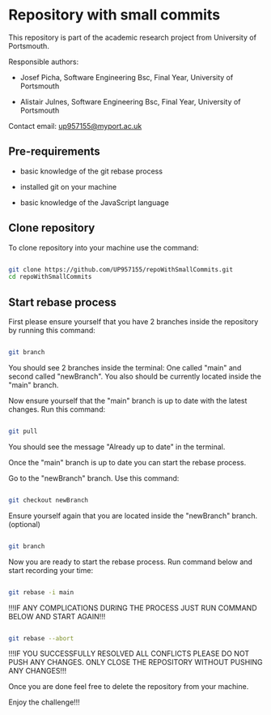 # Repository with small commits

This repository is part of the academic research project from University of Portsmouth.

Responsible authors: 

- Josef Picha, Software Engineering Bsc, Final Year, University of Portsmouth

- Alistair Julnes, Software Engineering Bsc, Final Year, University of Portsmouth

Contact email: up957155@myport.ac.uk

## Pre-requirements

- basic knowledge of the git rebase process

- installed git on your machine

- basic knowledge of the JavaScript language

## Clone repository

To clone repository into your machine use the command:

```bash

git clone https://github.com/UP957155/repoWithSmallCommits.git
cd repoWithSmallCommits

```

## Start rebase process

First please ensure yourself that you have 2 branches inside the repository by running this command:

```bash

git branch

```

You should see 2 branches inside the terminal: One called "main" and second called "newBranch". You also should be currently located inside the "main" branch.

Now ensure yourself that the "main" branch is up to date with the latest changes. Run this command:

```bash

git pull

```

You should see the message "Already up to date" in the terminal.

Once the "main" branch is up to date you can start the rebase process.

Go to the "newBranch" branch. Use this command:

```bash

git checkout newBranch

```

Ensure yourself again that you are located inside the "newBranch" branch. (optional)

```bash

git branch

```

Now you are ready to start the rebase process. Run command below and start recording your time:

```bash

git rebase -i main

```

!!!IF ANY COMPLICATIONS DURING THE PROCESS JUST RUN COMMAND BELOW AND START AGAIN!!!

```bash

git rebase --abort

```

!!!IF YOU SUCCESSFULLY RESOLVED ALL CONFLICTS PLEASE DO NOT PUSH ANY CHANGES. ONLY CLOSE THE REPOSITORY WITHOUT PUSHING ANY CHANGES!!!

Once you are done feel free to delete the repository from your machine.

Enjoy the challenge!!!


